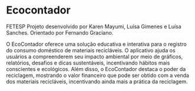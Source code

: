 # Ecocontador
FETESP
Projeto desenvolvido por Karen Mayumi, Luísa Gimenes e Luísa Sanches. Orientado por Fernando Graciano.

O EcoContador oferece uma solução educativa e interativa para o registro do consumo doméstico de materiais recicláveis. O aplicativo ajuda os usuários a compreenderem seu impacto ambiental por meio de gráficos, relatórios, desafios e dicas sustentáveis, incentivando hábitos mais conscientes e ecológicos.
Além disso, o EcoContador destaca o poder da reciclagem, mostrando o valor financeiro que pode ser obtido com a venda dos materiais recicláveis, incentivando ainda mais a prática da reciclagem.
